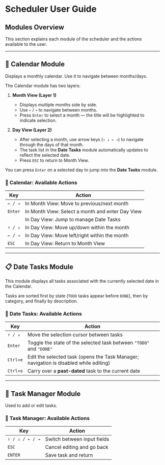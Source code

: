 # Scheduler User Guide

## Modules Overview

This section explains each module of the scheduler and the actions available to the user.

---

## 📅 Calendar Module

Displays a monthly calendar. Use it to navigate between months/days.

The Calendar module has two layers:

1. **Month View (Layer 1)**  
   - Displays multiple months side by side.  
   - Use `←` / `→` to navigate between months.  
   - Press `Enter` to select a month — the title will be highlighted to indicate selection.

2. **Day View (Layer 2)**  
   - After selecting a month, use arrow keys (`↑ ↓ ← →`) to navigate through the days of that month.  
   - The task list in the **Date Tasks** module automatically updates to reflect the selected date.  
   - Press `ESC` to return to Month View.

You can press `Enter` on a selected day to jump into the **Date Tasks** module.

### 🔧 Calendar: Available Actions

| Key         | Action                                    |
|-------------|-------------------------------------------|
| `← / →`     | In Month View: Move to previous/next month |
| `Enter`     | In Month View: Select a month and enter Day View |
|             | In Day View: Jump to manage Date Tasks |
| `↑ / ↓`     | In Day View: Move up/down within the month |
| `← / →`     | In Day View: Move left/right within the month |
| `ESC`       | In Day View: Return to Month View |

---

## 📋 Date Tasks Module

This module displays all tasks associated with the currently selected date in the Calendar.

Tasks are sorted first by state (`TODO` tasks appear before `DONE`), then by category, and finally by description.

### 🔧 Date Tasks: Available Actions

| Key        | Action                                                                 |
|------------|------------------------------------------------------------------------|
| `↑ / ↓`    | Move the selection cursor between tasks                                |
| `Enter`    | Toggle the state of the selected task between `"TODO"` and `"DONE"`   |
| `Ctrl+e`   | Edit the selected task (opens the Task Manager; navigation is disabled while editing) |
| `Ctrl+o` | Carry over a **past-dated** task to the current date |

---

## 📝 Task Manager Module

Used to add or edit tasks.

### 🔧 Task Manager: Available Actions

| Key        | Action                         |
|------------|---------------------------------|
| `↑ / ↓ / ← / →` | Switch between input fields     |
| `ESC`      | Cancel editing and go back      |
| `ENTER`    | Save task and return            |
